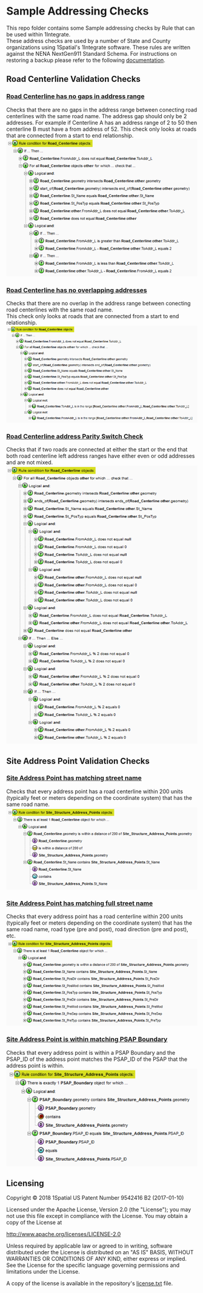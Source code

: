 # Sample Addressing Checks
This repo folder contains some Sample addressing checks by Rule that can be used within 1Integrate.  
These address checks are used by a number of State and County organizations using 1Spatial's 1Integrate software. 
These rules are written against the NENA NextGen911 Standard Schema. 
For instructions on restoring a backup please refer to the following [documentation](https://1spatial.com/documentation/1integrate/v2_5/Topics/Backup_Restore.htm?Highlight=Restore%20Backup%20Rules).

## Road Centerline Validation Checks

### [Road Centerline has no gaps in address range](CenterlineAddressesHaveNoGaps_left_st_to_end.xml)
Checks that there are no gaps in the address range between conecting road centerlines with the same road name.  The address gap should only be 2 addresses.  For example if Centerline A has an address range of 2 to 50 then centerline B must have a from address of 52.
This check only looks at roads that are connected from a start to end relationship.
![Alt text](img/CenterlineAddressesHaveNoGaps_Rule.png?raw=true "Centerline Address Range Gap Rule Screenshot")

### [Road Centerline has no overlapping addresses](CenterlineAddressesHaveNoOverlaps_left_st_to_end.xml)
Checks that there are no overlap in the address range between conecting road centerlines with the same road name.  
This check only looks at roads that are connected from a start to end relationship.
![Alt text](img/CenterlineAddressesHaveNoOverlaps_Rule.png?raw=true "Centerline Address Range Overlap Rule Screenshot")

### [Road Centerline address Parity Switch Check](CenterlineAddressesHaveNoParitySwitches_left.xml)
Checks that if two roads are connected at either the start or the end that both road centerline left address ranges have either even or odd addresses and are not mixed.
![Alt text](img/CenterlineAddressesHaveNoParitySwitches_Rule.png?raw=true "Centerline Address Range Parity Rule Screenshot")

## Site Address Point Validation Checks
### [Site Address Point has matching street name](SiteAddressPointHasMatchingCenterlineWithin200_all_street_attr.xml)
Checks that every address point has a road centerline within 200 units (typically feet or meters depending on the coordinate system) that has the same road name.
![Alt text](img/SSAPHasCenterlineWithSameName_Rule.png?raw=true "SSAP vs Centerline Street Name Rule Screenshot")

### [Site Address Point has matching full street name](CenterlineAddressesHaveNoParitySwitches_left.xml)
Checks that every address point has a road centerline within 200 units (typically feet or meters depending on the coordinate system) that has the same road name, road type (pre and post), road direction (pre and post), etc.
![Alt text](img/SSAPHasCenterlineWithSameStreetAttributes_Rule.png?raw=true "SSAP vs Centerline Street Attributes Rule Screenshot")

### [Site Address Point is within matching PSAP Boundary](SiteAddressPointWithinCorrectPSAP.xml)
Checks that every address point is within a PSAP Boundary and the PSAP_ID of the address point matches the PSAP_ID of the PSAP that the address point is within.
![Alt text](img/SSAPWithinCorrectPSAP_Rule.png?raw=true "SSAP Within Correct PSAP Rule Screenshot")



## Licensing
Copyright © 2018 1Spatial US Patent Number 9542416 B2 (2017-01-10)

Licensed under the Apache License, Version 2.0 (the "License");
you may not use this file except in compliance with the License.
You may obtain a copy of the License at

   http://www.apache.org/licenses/LICENSE-2.0

Unless required by applicable law or agreed to in writing, software
distributed under the License is distributed on an "AS IS" BASIS,
WITHOUT WARRANTIES OR CONDITIONS OF ANY KIND, either express or implied.
See the License for the specific language governing permissions and
limitations under the License.

A copy of the license is available in the repository's [license.txt](LICENSE) file.